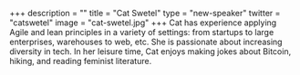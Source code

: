 +++
description = ""
title = "Cat Swetel"
type = "new-speaker"
twitter = "catswetel"
image = "cat-swetel.jpg"
+++
Cat has experience applying Agile and lean principles in a variety of settings: from startups to large enterprises, warehouses to web, etc. She is passionate about increasing diversity in tech. In her leisure time, Cat enjoys making jokes about Bitcoin, hiking, and reading feminist literature.